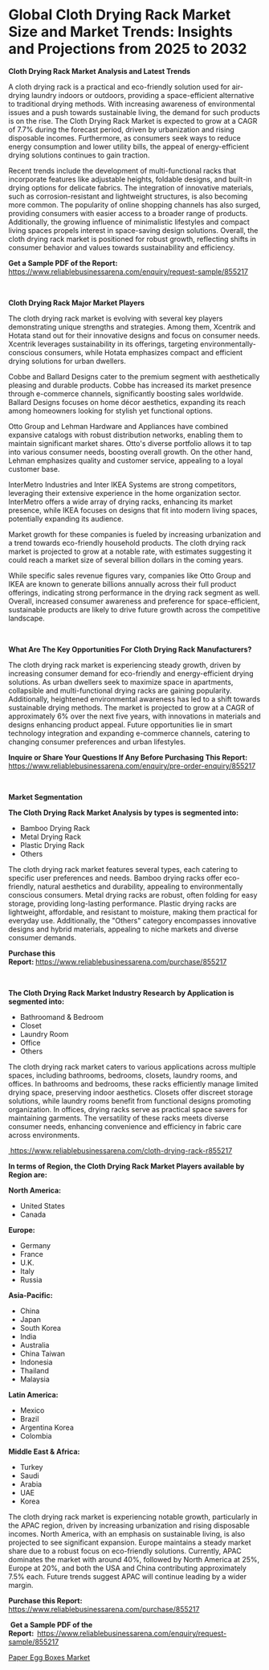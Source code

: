 <p><h1>Global Cloth Drying Rack Market Size and Market Trends: Insights and Projections from 2025 to 2032</h1></p><p><strong>Cloth Drying Rack Market Analysis and Latest Trends</strong></p>
<p><p>A cloth drying rack is a practical and eco-friendly solution used for air-drying laundry indoors or outdoors, providing a space-efficient alternative to traditional drying methods. With increasing awareness of environmental issues and a push towards sustainable living, the demand for such products is on the rise. The Cloth Drying Rack Market is expected to grow at a CAGR of 7.7% during the forecast period, driven by urbanization and rising disposable incomes. Furthermore, as consumers seek ways to reduce energy consumption and lower utility bills, the appeal of energy-efficient drying solutions continues to gain traction.</p><p>Recent trends include the development of multi-functional racks that incorporate features like adjustable heights, foldable designs, and built-in drying options for delicate fabrics. The integration of innovative materials, such as corrosion-resistant and lightweight structures, is also becoming more common. The popularity of online shopping channels has also surged, providing consumers with easier access to a broader range of products. Additionally, the growing influence of minimalistic lifestyles and compact living spaces propels interest in space-saving design solutions. Overall, the cloth drying rack market is positioned for robust growth, reflecting shifts in consumer behavior and values towards sustainability and efficiency.</p></p>
<p><strong>Get a Sample PDF of the Report:&nbsp;</strong> <a href="https://www.reliablebusinessarena.com/enquiry/request-sample/855217?utm_campaign=2189&utm_medium=2&utm_source=Github&utm_content=ia&utm_term=05042025&utm_id=cloth-drying-rack">https://www.reliablebusinessarena.com/enquiry/request-sample/855217</a></p>
<p>&nbsp;</p>
<p><strong>Cloth Drying Rack Major Market Players</strong></p>
<p><p>The cloth drying rack market is evolving with several key players demonstrating unique strengths and strategies. Among them, Xcentrik and Hotata stand out for their innovative designs and focus on consumer needs. Xcentrik leverages sustainability in its offerings, targeting environmentally-conscious consumers, while Hotata emphasizes compact and efficient drying solutions for urban dwellers.</p><p>Cobbe and Ballard Designs cater to the premium segment with aesthetically pleasing and durable products. Cobbe has increased its market presence through e-commerce channels, significantly boosting sales worldwide. Ballard Designs focuses on home décor aesthetics, expanding its reach among homeowners looking for stylish yet functional options.</p><p>Otto Group and Lehman Hardware and Appliances have combined expansive catalogs with robust distribution networks, enabling them to maintain significant market shares. Otto's diverse portfolio allows it to tap into various consumer needs, boosting overall growth. On the other hand, Lehman emphasizes quality and customer service, appealing to a loyal customer base.</p><p>InterMetro Industries and Inter IKEA Systems are strong competitors, leveraging their extensive experience in the home organization sector. InterMetro offers a wide array of drying racks, enhancing its market presence, while IKEA focuses on designs that fit into modern living spaces, potentially expanding its audience.</p><p>Market growth for these companies is fueled by increasing urbanization and a trend towards eco-friendly household products. The cloth drying rack market is projected to grow at a notable rate, with estimates suggesting it could reach a market size of several billion dollars in the coming years.</p><p>While specific sales revenue figures vary, companies like Otto Group and IKEA are known to generate billions annually across their full product offerings, indicating strong performance in the drying rack segment as well. Overall, increased consumer awareness and preference for space-efficient, sustainable products are likely to drive future growth across the competitive landscape.</p></p>
<p>&nbsp;</p>
<p><strong>What Are The Key Opportunities For Cloth Drying Rack Manufacturers?</strong></p>
<p><p>The cloth drying rack market is experiencing steady growth, driven by increasing consumer demand for eco-friendly and energy-efficient drying solutions. As urban dwellers seek to maximize space in apartments, collapsible and multi-functional drying racks are gaining popularity. Additionally, heightened environmental awareness has led to a shift towards sustainable drying methods. The market is projected to grow at a CAGR of approximately 6% over the next five years, with innovations in materials and designs enhancing product appeal. Future opportunities lie in smart technology integration and expanding e-commerce channels, catering to changing consumer preferences and urban lifestyles.</p></p>
<p><strong>Inquire or Share Your Questions If Any Before Purchasing This Report:</strong> <a href="https://www.reliablebusinessarena.com/enquiry/pre-order-enquiry/855217?utm_campaign=2189&utm_medium=2&utm_source=Github&utm_content=ia&utm_term=05042025&utm_id=cloth-drying-rack">https://www.reliablebusinessarena.com/enquiry/pre-order-enquiry/855217</a></p>
<p>&nbsp;</p>
<p><strong>Market Segmentation</strong></p>
<p><strong>The Cloth Drying Rack Market Analysis by types is segmented into:</strong></p>
<p><ul><li>Bamboo Drying Rack</li><li>Metal Drying Rack</li><li>Plastic Drying Rack</li><li>Others</li></ul></p>
<p><p>The cloth drying rack market features several types, each catering to specific user preferences and needs. Bamboo drying racks offer eco-friendly, natural aesthetics and durability, appealing to environmentally conscious consumers. Metal drying racks are robust, often folding for easy storage, providing long-lasting performance. Plastic drying racks are lightweight, affordable, and resistant to moisture, making them practical for everyday use. Additionally, the "Others" category encompasses innovative designs and hybrid materials, appealing to niche markets and diverse consumer demands.</p></p>
<p><strong>Purchase this Report:&nbsp;</strong><a href="https://www.reliablebusinessarena.com/purchase/855217?utm_campaign=2189&utm_medium=2&utm_source=Github&utm_content=ia&utm_term=05042025&utm_id=cloth-drying-rack">https://www.reliablebusinessarena.com/purchase/855217</a></p>
<p>&nbsp;</p>
<p><strong>The Cloth Drying Rack Market Industry Research by Application is segmented into:</strong></p>
<p><ul><li>Bathroomand & Bedroom</li><li>Closet</li><li>Laundry Room</li><li>Office</li><li>Others</li></ul></p>
<p><p>The cloth drying rack market caters to various applications across multiple spaces, including bathrooms, bedrooms, closets, laundry rooms, and offices. In bathrooms and bedrooms, these racks efficiently manage limited drying space, preserving indoor aesthetics. Closets offer discreet storage solutions, while laundry rooms benefit from functional designs promoting organization. In offices, drying racks serve as practical space savers for maintaining garments. The versatility of these racks meets diverse consumer needs, enhancing convenience and efficiency in fabric care across environments.</p></p>
<p><a href="https://www.reliablebusinessarena.com/cloth-drying-rack-r855217?utm_campaign=2189&utm_medium=2&utm_source=Github&utm_content=ia&utm_term=05042025&utm_id=cloth-drying-rack">&nbsp;https://www.reliablebusinessarena.com/cloth-drying-rack-r855217</a></p>
<p><strong>In terms of Region, the Cloth Drying Rack Market Players available by Region are:</strong></p>
<p>
    <p> <strong> North America: </strong>
        <ul>
            <li>United States</li>
            <li>Canada</li>
        </ul>
        </p> 
    <p> <strong> Europe: </strong>
        <ul>
            <li>Germany</li>
            <li>France</li>
            <li>U.K.</li>
            <li>Italy</li>
            <li>Russia</li>
        </ul>
        </p> 
    <p> <strong> Asia-Pacific: </strong>
        <ul>
            <li>China</li>
            <li>Japan</li>
            <li>South Korea</li>
            <li>India</li>
            <li>Australia</li>
            <li>China Taiwan</li>
            <li>Indonesia</li>
            <li>Thailand</li>
            <li>Malaysia</li>
        </ul>
        </p> 
    <p> <strong> Latin America: </strong>
        <ul>
            <li>Mexico</li>
            <li>Brazil</li>
            <li>Argentina Korea</li>
            <li>Colombia</li>
        </ul>
        </p> 
    <p> <strong> Middle East & Africa: </strong>
        <ul>
            <li>Turkey</li>
            <li>Saudi</li>
            <li>Arabia</li>
            <li>UAE</li>
            <li>Korea</li>
        </ul>
    </p>
    </p>
<p><p>The cloth drying rack market is experiencing notable growth, particularly in the APAC region, driven by increasing urbanization and rising disposable incomes. North America, with an emphasis on sustainable living, is also projected to see significant expansion. Europe maintains a steady market share due to a robust focus on eco-friendly solutions. Currently, APAC dominates the market with around 40%, followed by North America at 25%, Europe at 20%, and both the USA and China contributing approximately 7.5% each. Future trends suggest APAC will continue leading by a wider margin.</p></p>
<p><strong>Purchase this Report: </strong><a href="https://www.reliablebusinessarena.com/purchase/855217?utm_campaign=2189&utm_medium=2&utm_source=Github&utm_content=ia&utm_term=05042025&utm_id=cloth-drying-rack">https://www.reliablebusinessarena.com/purchase/855217</a></p>
<p>&nbsp;<strong>Get a Sample PDF of the Report:&nbsp;&nbsp;</strong><a href="https://www.reliablebusinessarena.com/enquiry/request-sample/855217?utm_campaign=2189&utm_medium=2&utm_source=Github&utm_content=ia&utm_term=05042025&utm_id=cloth-drying-rack">https://www.reliablebusinessarena.com/enquiry/request-sample/855217</a></p>
<p><strong></strong></p>
<p><p><a href="https://github.com/FlorianWolf90/Market-Research-Report-List-2/blob/main/paper-egg-boxes-market.md?utm_campaign=2189&utm_medium=2&utm_source=Github&utm_content=ia&utm_term=05042025&utm_id=cloth-drying-rack">Paper Egg Boxes Market</a></p></p>